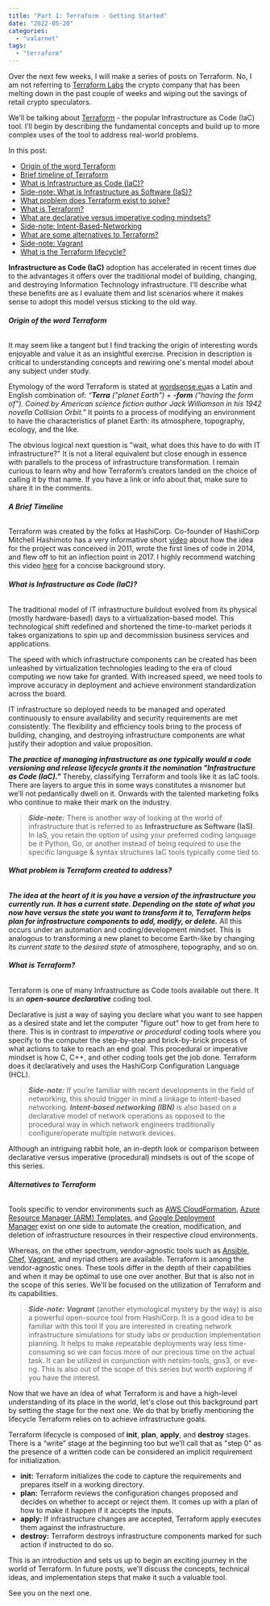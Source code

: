 ```yaml
---
title: "Part 1: Terraform - Getting Started"
date: "2022-05-20"
categories: 
  - "valarnet"
tags: 
  - "terraform"
---
```


Over the next few weeks, I will make a series of posts on Terraform. No, I am not referring to [Terraform Labs](https://www.investing.com/news/cryptocurrency-news/court-documents-reveal-do-kwon-dissolved-terraform-labs-korea-days-before-luna-crash-2828497) the crypto company that has been melting down in the past couple of weeks and wiping out the savings of retail crypto speculators.

We’ll be talking about [Terraform](https://www.terraform.io/) - the popular Infrastructure as Code (IaC) tool. I’ll begin by describing the fundamental concepts and build up to more complex uses of the tool to address real-world problems.

In this post:

- [Origin of the word Terraform](#Origin-of-Terraform)
- [Brief timeline of Terraform](#Terraform-Timeline)
- [What is Infrastructure as Code (IaC)?](#Infrastructure-as-Code)
- [Side-note: What is Infrastructure as Software (IaS)?](#Infrastrcture-as-Software)
- [What problem does Terraform exist to solve?](#What-Terraform-Solves)
- [What is Terraform?](#What-is-Terraform)
- [What are declarative versus imperative coding mindsets?](#Declarative-vs-Imperative)
- [Side-note: Intent-Based-Networking](#Intent-Based-Networking)
- [What are some alternatives to Terraform?](#Alternatives-to-Terraform)
- [Side-note: Vagrant](#Vagrant)
- [What is the Terraform lifecycle?](#Terraform-Lifecycle)

**Infrastructure as Code (IaC)** adoption has accelerated in recent times due to the advantages it offers over the traditional model of building, changing, and destroying Information Technology infrastructure. I'll describe what these benefits are as I evaluate them and list scenarios where it makes sense to adopt this model versus sticking to the old way.

###### **Origin of the word Terraform**

It may seem like a tangent but I find tracking the origin of interesting words enjoyable and value it as an insightful exercise. Precision in description is critical to understanding concepts and rewiring one's mental model about any subject under study.

Etymology of the word Terraform is stated at [wordsense.eu](https://www.wordsense.eu/terraform/)as a Latin and English combination of: _“**Terra** ("planet Earth") + **-form** ("having the form of"). Coined by American science fiction author Jack Williamson in his 1942 novella Collision Orbit."_ It points to a process of modifying an environment to have the characteristics of planet Earth: its atmosphere, topography, ecology, and the like.

The obvious logical next question is "wait, what does this have to do with IT infrastructure?" It is not a literal equivalent but close enough in essence with parallels to the process of infrastructure transformation. I remain curious to learn why and how Terraform’s creators landed on the choice of calling it by that name. If you have a link or info about that, make sure to share it in the comments.

###### **A Brief Timeline**

Terraform was created by the folks at HashiCorp. Co-founder of HashiCorp Mitchell Hashimoto has a very informative short [video](https://www.youtube.com/watch?v=RNHQ91afYkE) about how the idea for the project was conceived in 2011, wrote the first lines of code in 2014, and flew off to hit an inflection point in 2017. I highly recommend watching this video [here](https://www.youtube.com/watch?v=RNHQ91afYkE) for a concise background story.

###### **What is Infrastructure as Code (IaC)?**

The traditional model of IT infrastructure buildout evolved from its physical (mostly hardware-based) days to a virtualization-based model. This technological shift redefined and shortened the time-to-market periods it takes organizations to spin up and decommission business services and applications.

The speed with which infrastructure components can be created has been unleashed by virtualization technologies leading to the era of cloud computing we now take for granted. With increased speed, we need tools to improve accuracy in deployment and achieve environment standardization across the board.

IT infrastructure so deployed needs to be managed and operated continuously to ensure availability and security requirements are met consistently. The flexibility and efficiency tools bring to the process of building, changing, and destroying infrastructure components are what justify their adoption and value proposition.

**_The practice of managing infrastructure as one typically would a code versioning and release lifecycle grants it the nomination "Infrastructure as Code (IaC)."_** Thereby, classifying Terraform and tools like it as IaC tools. There are layers to argue this in some ways constitutes a misnomer but we’ll not pedantically dwell on it. Onwards with the talented marketing folks who continue to make their mark on the industry.

> **_Side-note:_** There is another way of looking at the world of infrastructure that is referred to as **Infrastructure as Software (IaS)**. In IaS, you retain the option of using your preferred coding language be it Python, Go, or another instead of being required to use the specific language & syntax structures IaC tools typically come tied to.

###### **What problem is Terraform created to address?**

**_The idea at the heart of it is you have a version of the infrastructure you currently run. It has a current state. Depending on the state of what you now have versus the state you want to transform it to, Terraform helps plan for infrastructure components to add, modify, or delete._** All this occurs under an automation and coding/development mindset. This is analogous to transforming a new planet to become Earth-like by changing its _current state_ to the _desired state_ of atmosphere, topography, and so on.

###### **What is Terraform?**

Terraform is one of many Infrastructure as Code tools available out there. It is an **_open-source declarative_** coding tool.

Declarative is just a way of saying you declare what you want to see happen as a desired state and let the computer "figure out" how to get from here to there. This is in contrast to _imperative or procedural_ coding tools where you specify to the computer the step-by-step and brick-by-brick process of what actions to take to reach an end goal. This procedural or imperative mindset is how C, C++, and other coding tools get the job done. Terraform does it declaratively and uses the HashiCorp Configuration Language (HCL).

> **_Side-note:_** If you’re familiar with recent developments in the field of networking, this should trigger in mind a linkage to intent-based networking. _**Intent-based networking (IBN)**_ is also based on a declarative model of network operations as opposed to the procedural way in which network engineers traditionally configure/operate multiple network devices.

Although an intriguing rabbit hole, an in-depth look or comparison between declarative versus imperative (procedural) mindsets is out of the scope of this series.

###### **Alternatives to Terraform**

Tools specific to vendor environments such as [AWS CloudFormation](https://aws.amazon.com/cloudformation/), [Azure Resource Manager (ARM) Templates](https://docs.microsoft.com/en-us/azure/azure-resource-manager/templates/), and [Google Deployment Manager](https://cloud.google.com/deployment-manager/docs/) exist on one side to automate the creation, modification, and deletion of infrastructure resources in their respective cloud environments.

Whereas, on the other spectrum, vendor-agnostic tools such as [Ansible](https://www.ansible.com/overview/how-ansible-works), [Chef](https://www.tutorialspoint.com/chef/chef_architecture.htm), [Vagrant](https://www.vagrantup.com/), and myriad others are available. Terraform is among the vendor-agnostic ones. These tools differ in the depth of their capabilities and when it may be optimal to use one over another. But that is also not in the scope of this series. We'll be focused on the utilization of Terraform and its capabilities.

> **_Side-note:_** _**Vagrant**_ (another etymological mystery by the way) is also a powerful open-source tool from HashiCorp. It is a good idea to be familiar with this tool if you are interested in creating network infrastructure simulations for study labs or production implementation planning. It helps to make repeatable deployments way less time-consuming so we can focus more of our precious time on the actual task. It can be utilized in conjunction with netsim-tools, gns3, or eve-ng. This is also out of the scope of this series but worth exploring if you have the interest.

Now that we have an idea of what Terraform is and have a high-level understanding of its place in the world, let's close out this background part by setting the stage for the next one. We do that by briefly mentioning the lifecycle Terraform relies on to achieve infrastructure goals.

Terraform lifecycle is composed of **init**, **plan**, **apply**, and **destroy** stages. There is a “write” stage at the beginning too but we’ll call that as "step 0" as the presence of a written code can be considered an implicit requirement for initialization.

- **init:** Terraform initializes the code to capture the requirements and prepares itself in a working directory.
- **plan:** Terraform reviews the configuration changes proposed and decides on whether to accept or reject them. It comes up with a plan of how to make it happen if it accepts the inputs.
- **apply:** If infrastructure changes are accepted, Terraform apply executes them against the infrastructure.
- **destroy:** Terraform destroys infrastructure components marked for such action if instructed to do so.

This is an introduction and sets us up to begin an exciting journey in the world of Terraform. In future posts, we'll discuss the concepts, technical ideas, and implementation steps that make it such a valuable tool.

See you on the next one.
